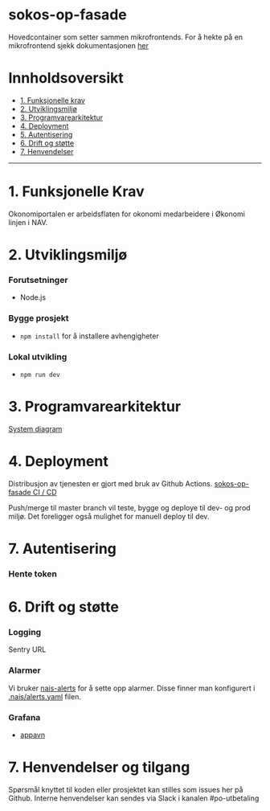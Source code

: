 # sokos-op-fasade

Hovedcontainer som setter sammen mikrofrontends.
For å hekte på en mikrofrontend sjekk dokumentasjonen [her](dokumentasjon/mikrofrontend.md)

# Innholdsoversikt

- [1. Funksjonelle krav](#1-funksjonelle-krav)
- [2. Utviklingsmiljø](#2-utviklingsmiljø)
- [3. Programvarearkitektur](#3-programvarearkitektur)
- [4. Deployment](#4-deployment)
- [5. Autentisering](#5-autentisering)
- [6. Drift og støtte](#6-drift-og-støtte)
- [7. Henvendelser](#7-henvendelser)

---

# 1. Funksjonelle Krav

Okonomiportalen er arbeidsflaten for okonomi medarbeidere i Økonomi linjen i NAV.

# 2. Utviklingsmiljø

### Forutsetninger

- Node.js

### Bygge prosjekt

- `npm install` for å installere avhengigheter

### Lokal utvikling

- `npm run dev`

# 3. Programvarearkitektur

[System diagram](dokumentasjon/system-diagram.md)

# 4. Deployment

Distribusjon av tjenesten er gjort med bruk av Github Actions.
[sokos-op-fasade CI / CD](https://github.com/navikt/sokos-op-fasade/actions)

Push/merge til master branch vil teste, bygge og deploye til dev- og prod miljø.
Det foreligger også mulighet for manuell deploy til dev.

# 7. Autentisering

### Hente token

# 6. Drift og støtte

### Logging

Sentry URL

### Alarmer

Vi bruker [nais-alerts](https://doc.nais.io/observability/alerts) for å sette opp alarmer. Disse finner man konfigurert i [.nais/alerts.yaml](.nais/alerts.yaml) filen.

### Grafana

- [appavn](url)

# 7. Henvendelser og tilgang

Spørsmål knyttet til koden eller prosjektet kan stilles som issues her på Github.
Interne henvendelser kan sendes via Slack i kanalen #po-utbetaling
